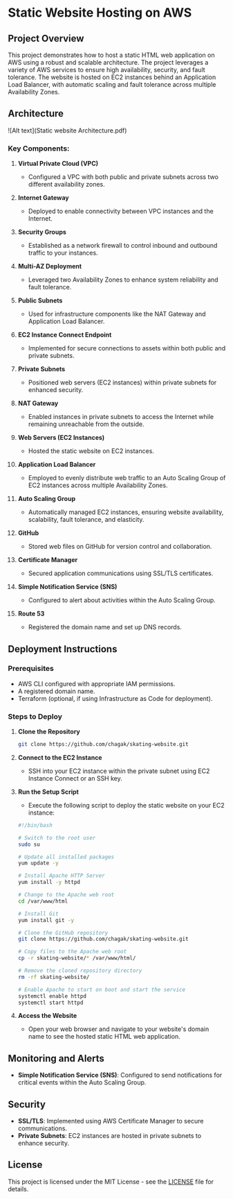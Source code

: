 # Static Website Hosting on AWS

## Project Overview

This project demonstrates how to host a static HTML web application on AWS using a robust and scalable architecture. The project leverages a variety of AWS services to ensure high availability, security, and fault tolerance. The website is hosted on EC2 instances behind an Application Load Balancer, with automatic scaling and fault tolerance across multiple Availability Zones.

## Architecture

![Alt text](Static website Architecture.pdf)

### Key Components:

1. **Virtual Private Cloud (VPC)**
   - Configured a VPC with both public and private subnets across two different availability zones.

2. **Internet Gateway**
   - Deployed to enable connectivity between VPC instances and the Internet.

3. **Security Groups**
   - Established as a network firewall to control inbound and outbound traffic to your instances.

4. **Multi-AZ Deployment**
   - Leveraged two Availability Zones to enhance system reliability and fault tolerance.

5. **Public Subnets**
   - Used for infrastructure components like the NAT Gateway and Application Load Balancer.

6. **EC2 Instance Connect Endpoint**
   - Implemented for secure connections to assets within both public and private subnets.

7. **Private Subnets**
   - Positioned web servers (EC2 instances) within private subnets for enhanced security.

8. **NAT Gateway**
   - Enabled instances in private subnets to access the Internet while remaining unreachable from the outside.

9. **Web Servers (EC2 Instances)**
   - Hosted the static website on EC2 instances.

10. **Application Load Balancer**
    - Employed to evenly distribute web traffic to an Auto Scaling Group of EC2 instances across multiple Availability Zones.

11. **Auto Scaling Group**
    - Automatically managed EC2 instances, ensuring website availability, scalability, fault tolerance, and elasticity.

12. **GitHub**
    - Stored web files on GitHub for version control and collaboration.

13. **Certificate Manager**
    - Secured application communications using SSL/TLS certificates.

14. **Simple Notification Service (SNS)**
    - Configured to alert about activities within the Auto Scaling Group.

15. **Route 53**
    - Registered the domain name and set up DNS records.

## Deployment Instructions

### Prerequisites

- AWS CLI configured with appropriate IAM permissions.
- A registered domain name.
- Terraform (optional, if using Infrastructure as Code for deployment).

### Steps to Deploy

1. **Clone the Repository**
   ```bash
   git clone https://github.com/chagak/skating-website.git
   ```

2. **Connect to the EC2 Instance**
   - SSH into your EC2 instance within the private subnet using EC2 Instance Connect or an SSH key.

3. **Run the Setup Script**
   - Execute the following script to deploy the static website on your EC2 instance:
   ```bash
   #!/bin/bash
   
   # Switch to the root user
   sudo su

   # Update all installed packages
   yum update -y

   # Install Apache HTTP Server
   yum install -y httpd

   # Change to the Apache web root
   cd /var/www/html

   # Install Git
   yum install git -y

   # Clone the GitHub repository
   git clone https://github.com/chagak/skating-website.git

   # Copy files to the Apache web root
   cp -r skating-website/* /var/www/html/

   # Remove the cloned repository directory
   rm -rf skating-website/

   # Enable Apache to start on boot and start the service
   systemctl enable httpd
   systemctl start httpd
   ```

4. **Access the Website**
   - Open your web browser and navigate to your website's domain name to see the hosted static HTML web application.

## Monitoring and Alerts

- **Simple Notification Service (SNS)**: Configured to send notifications for critical events within the Auto Scaling Group.

## Security

- **SSL/TLS**: Implemented using AWS Certificate Manager to secure communications.
- **Private Subnets**: EC2 instances are hosted in private subnets to enhance security.

## License

This project is licensed under the MIT License - see the [LICENSE](LICENSE) file for details.
